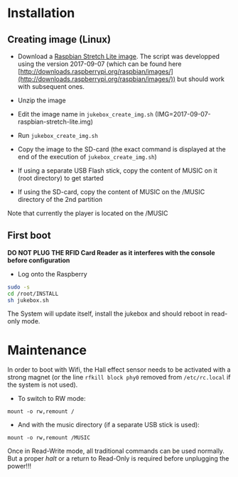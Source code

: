 
# Installation

## Creating image (Linux)

* Download a [Raspbian Stretch Lite image](https://www.raspberrypi.org/downloads/raspbian/). The script was developped using the version 2017-09-07 (which can be found here [http://downloads.raspberrypi.org/raspbian/images/](http://downloads.raspberrypi.org/raspbian/images/)) but should work with subsequent ones.
* Unzip the image
* Edit the image name in ```jukebox_create_img.sh``` (IMG=2017-09-07-raspbian-stretch-lite.img)
* Run ```jukebox_create_img.sh```
* Copy the image to the SD-card (the exact command is displayed at the end of the execution of ```jukebox_create_img.sh```)

* If using a separate USB Flash stick, copy the content of MUSIC on it (root directory) to get started
* If using the SD-card, copy the content of MUSIC on the /MUSIC directory of the 2nd partition

Note that currently the player is located on the /MUSIC

## First boot

**DO NOT PLUG THE RFID Card Reader as it interferes with the console before configuration**

* Log onto the Raspberry

```bash
sudo -s
cd /root/INSTALL
sh jukebox.sh
```

The System will update itself, install the jukebox and should reboot in read-only mode.


# Maintenance

In order to boot with Wifi, the Hall effect sensor needs to be activated with a strong magnet (or the line ```rfkill block phy0``` removed from ```/etc/rc.local``` if the system is not used).


* To switch to RW mode:
```
mount -o rw,remount /
```

* And with the music directory (if a separate USB stick is used):

```
mount -o rw,remount /MUSIC
```

Once in Read-Write mode, all traditional commands can be used normally. But a proper *halt* or a return to Read-Only is required before unplugging the power!!!


